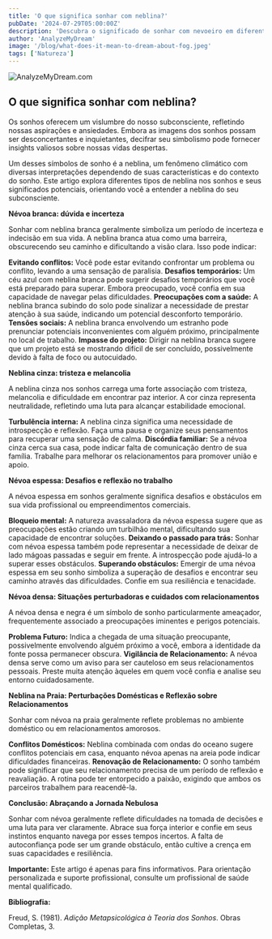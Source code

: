 ```yaml
---
title: 'O que significa sonhar com neblina?'
pubDate: '2024-07-29T05:00:00Z'
description: 'Descubra o significado de sonhar com nevoeiro em diferentes contextos, desde nevoeiro branco até nevoeiro na praia.'
author: 'AnalyzeMyDream'
image: '/blog/what-does-it-mean-to-dream-about-fog.jpeg'
tags: ['Natureza']
---
```


![AnalyzeMyDream.com](/blog/what-does-it-mean-to-dream-about-fog.jpeg)

## O que significa sonhar com neblina?

Os sonhos oferecem um vislumbre do nosso subconsciente, refletindo nossas aspirações e ansiedades. Embora as imagens dos sonhos possam ser desconcertantes e inquietantes, decifrar seu simbolismo pode fornecer insights valiosos sobre nossas vidas despertas.

Um desses símbolos de sonho é a neblina, um fenômeno climático com diversas interpretações dependendo de suas características e do contexto do sonho. Este artigo explora diferentes tipos de neblina nos sonhos e seus significados potenciais, orientando você a entender a neblina do seu subconsciente.

**Névoa branca: dúvida e incerteza**

Sonhar com neblina branca geralmente simboliza um período de incerteza e indecisão em sua vida. A neblina branca atua como uma barreira, obscurecendo seu caminho e dificultando a visão clara. Isso pode indicar:

**Evitando conflitos:** Você pode estar evitando confrontar um problema ou conflito, levando a uma sensação de paralisia.
**Desafios temporários:** Um céu azul com neblina branca pode sugerir desafios temporários que você está preparado para superar. Embora preocupado, você confia em sua capacidade de navegar pelas dificuldades.
**Preocupações com a saúde:** A neblina branca subindo do solo pode sinalizar a necessidade de prestar atenção à sua saúde, indicando um potencial desconforto temporário.
**Tensões sociais:** A neblina branca envolvendo um estranho pode prenunciar potenciais inconvenientes com alguém próximo, principalmente no local de trabalho.
**Impasse do projeto:** Dirigir na neblina branca sugere que um projeto está se mostrando difícil de ser concluído, possivelmente devido à falta de foco ou autocuidado.

**Neblina cinza: tristeza e melancolia**

A neblina cinza nos sonhos carrega uma forte associação com tristeza, melancolia e dificuldade em encontrar paz interior. A cor cinza representa neutralidade, refletindo uma luta para alcançar estabilidade emocional.

**Turbulência interna:** A neblina cinza significa uma necessidade de introspecção e reflexão. Faça uma pausa e organize seus pensamentos para recuperar uma sensação de calma.
**Discórdia familiar:** Se a névoa cinza cerca sua casa, pode indicar falta de comunicação dentro de sua família. Trabalhe para melhorar os relacionamentos para promover união e apoio.

**Névoa espessa: Desafios e reflexão no trabalho**

A névoa espessa em sonhos geralmente significa desafios e obstáculos em sua vida profissional ou empreendimentos comerciais. 

**Bloqueio mental:** A natureza avassaladora da névoa espessa sugere que as preocupações estão criando um turbilhão mental, dificultando sua capacidade de encontrar soluções.
**Deixando o passado para trás:** Sonhar com névoa espessa também pode representar a necessidade de deixar de lado mágoas passadas e seguir em frente. A introspecção pode ajudá-lo a superar esses obstáculos.
**Superando obstáculos:** Emergir de uma névoa espessa em seu sonho simboliza a superação de desafios e encontrar seu caminho através das dificuldades. Confie em sua resiliência e tenacidade.

**Névoa densa: Situações perturbadoras e cuidados com relacionamentos**

A névoa densa e negra é um símbolo de sonho particularmente ameaçador, frequentemente associado a preocupações iminentes e perigos potenciais.

**Problema Futuro:** Indica a chegada de uma situação preocupante, possivelmente envolvendo alguém próximo a você, embora a identidade da fonte possa permanecer obscura.
**Vigilância de Relacionamento:** A névoa densa serve como um aviso para ser cauteloso em seus relacionamentos pessoais. Preste muita atenção àqueles em quem você confia e analise seu entorno cuidadosamente.

**Neblina na Praia: Perturbações Domésticas e Reflexão sobre Relacionamentos**

Sonhar com névoa na praia geralmente reflete problemas no ambiente doméstico ou em relacionamentos amorosos.

**Conflitos Domésticos:** Neblina combinada com ondas do oceano sugere conflitos potenciais em casa, enquanto névoa apenas na areia pode indicar dificuldades financeiras.
**Renovação de Relacionamento:** O sonho também pode significar que seu relacionamento precisa de um período de reflexão e reavaliação. A rotina pode ter entorpecido a paixão, exigindo que ambos os parceiros trabalhem para reacendê-la.

**Conclusão: Abraçando a Jornada Nebulosa**

Sonhar com névoa geralmente reflete dificuldades na tomada de decisões e uma luta para ver claramente. Abrace sua força interior e confie em seus instintos enquanto navega por esses tempos incertos. A falta de autoconfiança pode ser um grande obstáculo, então cultive a crença em suas capacidades e resiliência.

**Importante:** Este artigo é apenas para fins informativos. Para orientação personalizada e suporte profissional, consulte um profissional de saúde mental qualificado. 

**Bibliografia:**

Freud, S. (1981). *Adição Metapsicológica à Teoria dos Sonhos*. Obras Completas, 3.